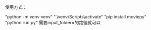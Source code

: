 使用方式：

"python -m venv venv"
".\venv\Scripts\activate"
"pip install moviepy"
"python run.py"
需要input_folder=的路径就可以
